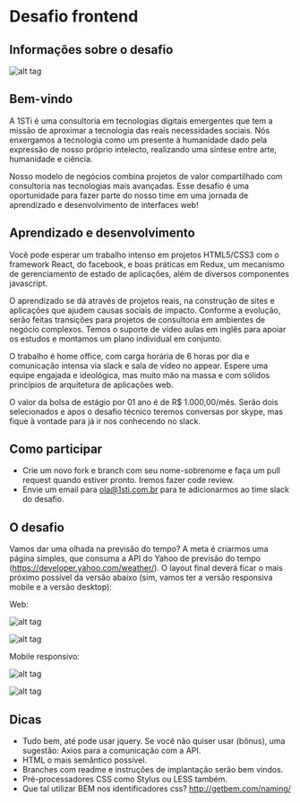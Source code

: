 # Desafio frontend

## Informações sobre o desafio

![alt tag](https://s3-us-west-1.amazonaws.com/1sti/1sti-transformacao.png)

## Bem-vindo

A 1STi é uma consultoria em tecnologias digitais emergentes que tem a missão de aproximar a tecnologia das reais necessidades sociais. Nós enxergamos a tecnologia como um presente à humanidade dado pela expressão de nosso próprio intelecto, realizando uma síntese entre arte, humanidade e ciência.

Nosso modelo de negócios combina projetos de valor compartilhado com consultoria nas tecnologias mais avançadas. Esse desafio é uma oportunidade para fazer parte do nosso time em uma jornada de aprendizado e desenvolvimento de interfaces web!

## Aprendizado e desenvolvimento

Você pode esperar um trabalho intenso em projetos HTML5/CSS3 com o framework React, do facebook, e boas práticas em Redux, um mecanismo de gerenciamento de estado de aplicações, além de diversos componentes javascript.

O aprendizado se dá através de projetos reais, na construção de sites e aplicações que ajudem causas sociais de impacto. Conforme a evolução, serão feitas transições para projetos de consultoria em ambientes de negócio complexos. Temos o suporte de vídeo aulas em inglês para apoiar os estudos e montamos um plano individual em conjunto.

O trabalho é home office, com carga horária de 6 horas por dia e comunicação intensa via slack e sala de vídeo no appear. Espere uma equipe engajada e ideológica, mas muito mão na massa e com sólidos princípios de arquitetura de aplicações web.

O valor da bolsa de estágio por 01 ano é de R\$ 1.000,00/mês.
Serão dois selecionados e apos o desafio técnico teremos conversas por skype, mas fique à vontade para já ir nos conhecendo no slack.

## Como participar

- Crie um novo fork e branch com seu nome-sobrenome e faça um pull request quando estiver pronto. Iremos fazer code review.
- Envie um email para ola@1sti.com.br para te adicionarmos ao time slack do desafio.

## O desafio

Vamos dar uma olhada na previsão do tempo? A meta é criarmos uma página simples, que consuma a API do Yahoo de previsão do tempo (https://developer.yahoo.com/weather/). O layout final deverá ficar o mais próximo possível da versão abaixo (sim, vamos ter a versão responsiva mobile e a versão desktop):

Web:

![alt tag](https://s3-us-west-1.amazonaws.com/1sti/desafio-desktop1.png)

![alt tag](https://s3-us-west-1.amazonaws.com/1sti/desafio-desktop2.png)

Mobile responsivo:

![alt tag](https://s3-us-west-1.amazonaws.com/1sti/desafio-mobile1.png)

![alt tag](https://s3-us-west-1.amazonaws.com/1sti/desafio-mobile2.png)

## Dicas

- Tudo bem, até pode usar jquery. Se você não quiser usar (bônus), uma sugestão: Axios para a comunicação com a API.
- HTML o mais semântico possível.
- Branches com readme e instruções de implantação serão bem vindos.
- Pré-processadores CSS como Stylus ou LESS também.
- Que tal utilizar BEM nos identificadores css? http://getbem.com/naming/
